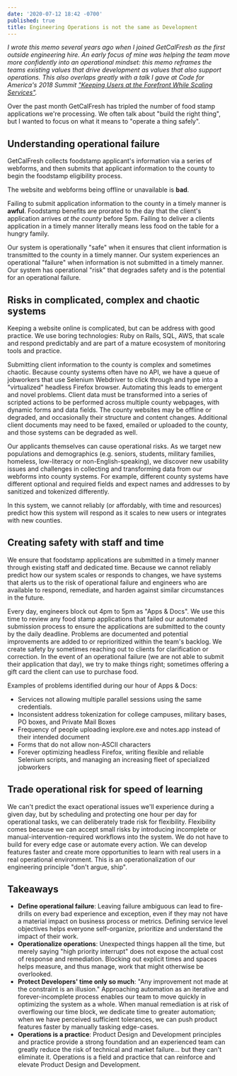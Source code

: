 ```yaml
---
date: '2020-07-12 18:42 -0700'
published: true
title: Engineering Operations is not the same as Development
---
```

_I wrote this memo several years ago when I joined GetCalFresh as the first outside engineering hire. An early focus of mine was helping the team move more confidently into an operational mindset: this memo reframes the teams existing values that drive development as values that also support operations. This also overlaps greatly with a talk I gave at Code for America's 2018 Summit ["Keeping Users at the Forefront While Scaling Services"](https://speakerdeck.com/bensheldon/keeping-users-at-the-forefront-while-scaling-services)._

Over the past month GetCalFresh has tripled the number of food stamp applications we're processing. We often talk about "build the right thing", but I wanted to focus on what it means to "operate a thing safely".

## Understanding operational failure

GetCalFresh collects foodstamp applicant's information via a series of webforms, and then submits that applicant information to the county to begin the foodstamp eligibility process.

The website and webforms being offline or unavailable is **bad**.

Failing to submit application information to the county in a timely manner is **awful**. Foodstamp benefits are prorated to the day that the client's application arrives _at the county_ before 5pm. Failing to deliver a clients application in a timely manner literally means less food on the table for a hungry family.

Our system is operationally "safe" when it ensures that client information is transmitted to the county in a timely manner. Our system experiences an operational "failure" when information is not submitted in a timely manner. Our system has operational "risk" that degrades safety and is the potential for an operational failure.

## Risks in complicated, complex and chaotic systems

Keeping a website online is complicated, but can be address with good practice. We use boring technologies: Ruby on Rails, SQL, AWS, that scale and respond predictably and are part of a mature ecosystem of monitoring tools and practice.

Submitting client information to the county is complex and sometimes chaotic. Because county systems often have no API, we have a queue of jobworkers that use Selenium Webdriver to click through and type into a "virtualized" headless Firefox browser. Automating this leads to emergent and novel problems. Client data must be transformed into a series of scripted actions to be performed across multiple county webpages, with dynamic forms and data fields. The county websites may be offline or degraded, and occasionally their structure and content changes. Additional client documents may need to be faxed, emailed or uploaded to the county, and those systems can be degraded as well.

Our applicants themselves can cause operational risks. As we target new populations and demographics (e.g. seniors, students, military families, homeless, low-literacy or non-English-speaking), we discover new usability issues and challenges in collecting and transforming data from our webforms into county systems. For example, different county systems have different optional and required fields and expect names and addresses to by sanitized and tokenized differently.

In this system, we cannot reliably (or affordably, with time and resources) predict how this system will respond as it scales to new users or integrates with new counties.

##  Creating safety with staff and time

We ensure that foodstamp applications are submitted in a timely manner through existing staff and dedicated time. Because we cannot reliably predict how our system scales or responds to changes, we have systems that alerts us to the risk of operational failure and engineers who are available to respond, remediate, and harden against similar circumstances in the future.

Every day, engineers block out 4pm to 5pm as "Apps & Docs". We use this time to review any food stamp applications that failed our automated submission process to ensure the applications are submitted to the county by the daily deadline. Problems are documented and potential improvements are added to or reprioritized within the team's backlog. We create safety by sometimes reaching out to clients for clarification or correction. In the event of an operational failure (we are not able to submit their application that day), we try to make things right; sometimes offering a gift card the client can use to purchase food.

Examples of problems identified during our hour of Apps & Docs:

- Services not allowing multiple parallel sessions using the same credentials.
- Inconsistent address tokenization for college campuses, military bases, PO boxes, and Private Mail Boxes
- Frequency of people uploading iexplore.exe and notes.app instead of their intended document
- Forms that do not allow non-ASCII characters
- Forever optimizing headless Firefox, writing flexible and reliable Selenium scripts, and managing an increasing fleet of specialized jobworkers

## Trade operational risk for speed of learning
We can't predict the exact operational issues we'll experience during a given day, but by scheduling and protecting one hour per day for operational tasks, we can deliberately trade risk for flexibility. Flexibility comes because we can accept small risks by introducing incomplete or manual-intervention-required workflows into the system. We do not have to build for every edge case or automate every action. We can develop features faster and create more opportunities to learn with real users in a real operational environment. This is an operationalization of our engineering principle "don't argue, ship".

## Takeaways

- **Define operational failure**: Leaving failure ambiguous can lead to fire-drills on every bad experience and exception, even if they may not have a material impact on business process or metrics. Defining service level objectives helps everyone self-organize, prioritize and understand the impact of their work.
- **Operationalize operations**: Unexpected things happen all the time, but merely saying "high priority interrupt" does not expose the actual cost of response and remediation. Blocking out explicit times and spaces helps measure, and thus manage, work that might otherwise be overlooked.
- **Protect Developers' time only so much**: "Any improvement not made at the constraint is an illusion." Approaching automation as an iterative and forever-incomplete process enables our team to move quickly in optimizing the system as a whole. When manual remediation is at risk of overflowing our time block, we dedicate time to greater automation; when we have perceived sufficient tolerances, we can push product features faster by manually tasking edge-cases.
- **Operations is a practice**: Product Design and Development principles and practice provide a strong foundation and an experienced team can greatly reduce the risk of technical and market failure... but they can't eliminate it. Operations is a field and practice that can reinforce and elevate Product Design and Development.
